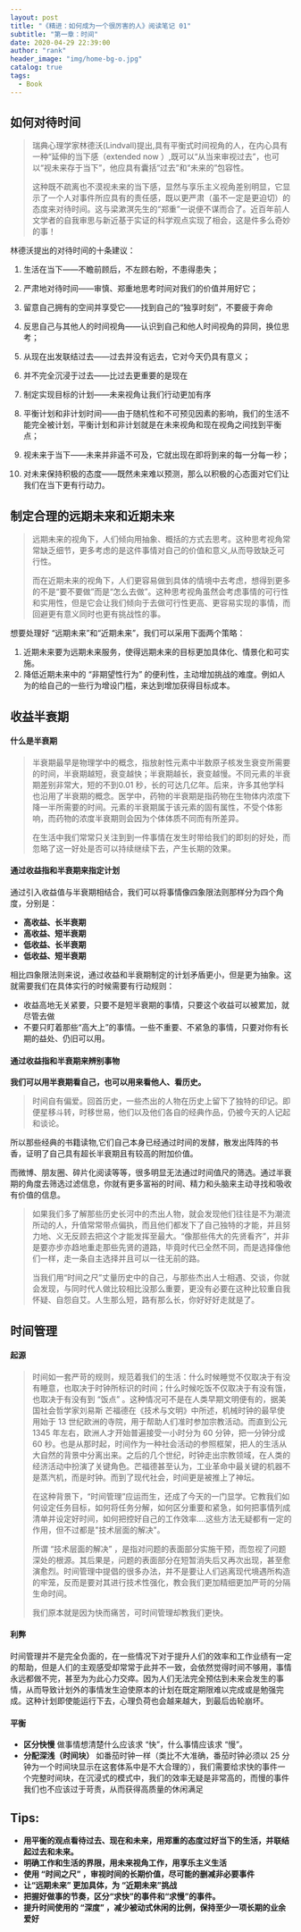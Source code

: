 ```yaml
---
layout: post
title: "《精进：如何成为一个很厉害的人》阅读笔记 01"
subtitle: "第一章：时间"
date: 2020-04-29 22:39:00
author: "rank"
header_image: "img/home-bg-o.jpg"
catalog: true
tags:
  - Book
---
```




## 如何对待时间



> 瑞典心理学家林德沃(Lindvall)提出,具有平衡式时间视角的人，在内心具有一种“延伸的当下感（extended now ）,既可以“从当来审视过去”，也可以“视未来存于当下”，他应具有囊括“过去”和“未来的”包容性。
>
> 这种既不疏离也不漠视未来的当下感，显然与享乐主义视角差别明显，它显示了一个人对事件所应具有的责任感，既以更严肃（虽不一定是更迫切）的态度来对待时间。这与梁漱溟先生的“郑重”一说便不谋而合了。近百年前人文学者的自我审思与新近基于实证的科学观点实现了相会，这是件多么奇妙的事！

林德沃提出的对待时间的十条建议：

1. 生活在当下——不瞻前顾后，不左顾右盼，不患得患失；

2. 严肃地对待时间——审慎、郑重地思考时间对我们的价值并用好它；

3. 留意自己拥有的空间并享受它——找到自己的“独享时刻”，不要疲于奔命

4. 反思自己与其他人的时间视角——认识到自己和他人时间视角的异同，换位思考；

5. 从现在出发联结过去——过去并没有远去，它对今天仍具有意义；

6. 并不完全沉浸于过去——比过去更重要的是现在

7. 制定实现目标的计划——未来视角让我们行动更加有序

8. 平衡计划和非计划时间——由于随机性和不可预见因素的影响，我们的生活不能完全被计划，平衡计划和非计划就是在未来视角和现在视角之间找到平衡点；

9. 视未来于当下——未来并非遥不可及，它就出现在即将到来的每一分每一秒；

10. 对未来保持积极的态度——既然未来难以预测，那么以积极的心态面对它们让我们在当下更有行动力。

    

## 制定合理的远期未来和近期未来

> 远期未来的视角下，人们倾向用抽象、概括的方式去思考。这种思考视角常常缺乏细节，更多考虑的是这件事情对自己的价值和意义,从而导致缺乏可行性。
>
> 而在近期未来的视角下，人们更容易做到具体的情境中去考虑，想得到更多的不是“要不要做”而是“怎么去做”。这种思考视角虽然会考虑事情的可行性和实用性，但是它会让我们倾向于去做可行性更高、更容易实现的事情，而回避更有意义同时也更有挑战性的事。

想要处理好 “远期未来”和“近期未来”，我们可以采用下面两个策略：

1. 近期未来要为远期未来服务，使得远期未来的目标更加具体化、情景化和可实施。
2. 降低近期未来中的 “非期望性行为” 的便利性，主动增加挑战的难度。例如人为的给自己的一些行为增设门槛，来达到增加获得目标成本。



## 收益半衰期



#### 什么是半衰期

> 半衰期最早是物理学中的概念，指放射性元素中半数原子核发生衰变所需要的时间，半衰期越短，衰变越快；半衰期越长，衰变越慢。不同元素的半衰期差别非常大，短的不到0.01 秒，长的可达几亿年。后来，许多其他学科也沿用了半衰期的概念。医学中，药物的半衰期是指药物在生物体内浓度下降一半所需要的时间。元素的半衰期属于该元素的固有属性，不受个体影响，而药物的浓度半衰期则会因为个体体质不同而有所差异。
>
> 在生活中我们常常只关注到到一件事情在发生时带给我们的即刻的好处，而忽略了这一好处是否可以持续继续下去，产生长期的效果。

#### 通过收益指和半衰期来指定计划

通过引入收益值与半衰期相结合，我们可以将事情像四象限法则那样分为四个角度，分别是：

- **高收益、长半衰期**
- **高收益、短半衰期**
- **低收益、长半衰期**
- **低收益、短半衰期**

相比四象限法则来说，通过收益和半衰期制定的计划矛盾更小，但是更为抽象。这就需要我们在具体实行的时候需要有行动规则：

- 收益高地无关紧要，只要不是短半衰期的事情，只要这个收益可以被累加，就尽管去做
- 不要只盯着那些“高大上”的事情。一些不重要、不紧急的事情，只要对你有长期的益处、仍旧可以用。

  

#### 通过收益指和半衰期来辨别事物

**我们可以用半衰期看自己，也可以用来看他人、看历史。**

> 时间自有偏爱。回首历史，一些杰出的人物在历史上留下了独特的印记。即便星移斗转，时移世易，他们以及他们各自的经典作品，仍被今天的人记起和谈论。

所以那些经典的书籍读物,它们自己本身已经通过时间的发酵，散发出阵阵的书香，证明了自己具有超长半衰期且有较高的附加价值。

而微博、朋友圈、碎片化阅读等等，很多明显无法通过时间值尺的筛选。通过半衰期的角度去筛选过滤信息，你就有更多富裕的时间、精力和头脑来主动寻找和吸收有价值的信息。



> 如果我们多了解那些历史长河中的杰出人物，就会发现他们往往是不为潮流所动的人，升值常常带点偏执，而且他们都发下了自己独特的才能，并且努力地、义无反顾去把这个才能发挥至最大。“像那些伟大的先贤看齐”，并非是要亦步亦趋地重走那些先贤的道路，毕竟时代已全然不同，而是选择像他们一样，走一条自主选择并且可以一往无前的路。
>
> 当我们用“时间之尺”丈量历史中的自己，与那些杰出人士相遇、交谈，你就会发现，与同时代人做比较相比没那么重要，更没有必要在这种比较重自我怀疑、自怨自艾。人生那么短，路有那么长，你好好好走就是了。



## 时间管理



#### 起源

> 时间如一套严苛的规则，规范着我们的生活：什么时候睡觉不仅取决于有没有睡意，也取决于时钟所标识的时间；什么时候吃饭不仅取决于有没有饿，也取决于有没有到 “饭点” 。这种情况可不是在人类早期文明便有的，据美国社会哲学家刘易斯 芒福德在《技术与文明》中所述，机械时钟的最早使用始于 13 世纪欧洲的寺院，用于帮助人们准时参加宗教活动。而直到公元 1345 年左右，欧洲人才开始普遍接受一小时分为 60 分钟，把一分钟分成 60 秒。也是从那时起，时间作为一种社会活动的参照框架，把人的生活从大自然的背景中分离出来。之后的几个世纪，时钟走出宗教领域，在人类的经济活动中扮演了关键角色。芒福德甚至认为，工业革命中最关键的机器不是蒸汽机，而是时钟。而到了现代社会，时间更是被推上了神坛。
>
> 在这种背景下，“时间管理”应运而生，还成了今天的一门显学。它教我们如何设定任务目标，如何将任务分解，如何区分重要和紧急，如何把事情列成清单并设定好时间，如何把控好自己的工作效率....这些方法无疑都有一定的作用，但不过都是"技术层面的解决"。
>
> 所谓 “技术层面的解决” ，是指对问题的表面部分实施干预，而忽视了问题深处的根源。其后果是，问题的表面部分在短暂消失后又再次出现，甚至愈演愈烈。时间管理中提倡的很多办法，并不是要让人们逃离现代境遇所构造的牢笼，反而是要对其进行技术性强化，教会我们更加精细更加严苛的分隔生命时间。
>
> 我们原本就是因为快而痛苦，可时间管理却教我们更快。

#### 利弊

时间管理并不是完全负面的，在一些情况下对于提升人们的效率和工作业绩有一定的帮助，但是人们的主观感受却常常于此并不一致，会依然觉得时间不够用，事情永远都做不完，甚至为为此心力交瘁。因为人们无法完全预估到未来会发生的事情，从而导致计划外的事情发生迫使原本的计划在既定期限难以完成或是勉强完成。这种计划即使能运行下去，心理负荷也会越来越大，到最后齿轮崩坏。 

#### 平衡

- **区分快慢** 做事情想清楚什么应该求 “快”，什么事情应该求 “慢”。
- **分配深浅（时间块）** 如番茄时钟一样（类比不大准确，番茄时钟必须以 25 分钟为一个时间块显示在这套体系中是不大合理的），我们需要给求快的事件一个完整时间块，在沉浸式的模式中，我们的效率无疑是非常高的，而慢的事件我们也不应该过于苛责，从而获得高质量的休闲满足



## Tips:

- **用平衡的观点看待过去、现在和未来，用郑重的态度过好当下的生活，并联结起过去和未来。**
- **明确工作和生活的界限，用未来视角工作，用享乐主义生活**
- **使用 “时间之尺” ，审视时间的长期价值，尽可能的删减非必要事件**
- **让“远期未来” 更加具体，为 “近期未来”挑战** 
- **把握好做事的节奏，区分“求快”的事件和“求慢”的事件。**
- **提升时间使用的 “深度” ，减少被动式休闲的比例，保持至少一项长期的业余爱好**

  
